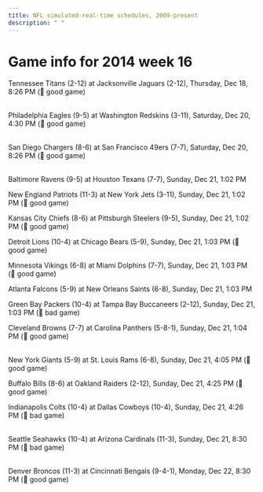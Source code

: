 ```yaml
---
title: NFL simulated-real-time schedules, 2009-present
description: " "
---
```


# Game info for 2014 week 16

Tennessee Titans (2-12) at Jacksonville Jaguars (2-12), Thursday, Dec 18, 8:26 PM (:football: good game)

<br/>Philadelphia Eagles (9-5) at Washington Redskins (3-11), Saturday, Dec 20, 4:30 PM (:football: good game)

<br/>San Diego Chargers (8-6) at San Francisco 49ers (7-7), Saturday, Dec 20, 8:26 PM (:football: good game)

<br/>Baltimore Ravens (9-5) at Houston Texans (7-7), Sunday, Dec 21, 1:02 PM

New England Patriots (11-3) at New York Jets (3-11), Sunday, Dec 21, 1:02 PM (:football: good game)

Kansas City Chiefs (8-6) at Pittsburgh Steelers (9-5), Sunday, Dec 21, 1:02 PM (:football: good game)

Detroit Lions (10-4) at Chicago Bears (5-9), Sunday, Dec 21, 1:03 PM (:football: good game)

Minnesota Vikings (6-8) at Miami Dolphins (7-7), Sunday, Dec 21, 1:03 PM (:football: good game)

Atlanta Falcons (5-9) at New Orleans Saints (6-8), Sunday, Dec 21, 1:03 PM

Green Bay Packers (10-4) at Tampa Bay Buccaneers (2-12), Sunday, Dec 21, 1:03 PM (:red_circle: bad game)

Cleveland Browns (7-7) at Carolina Panthers (5-8-1), Sunday, Dec 21, 1:04 PM (:football: good game)

<br/>New York Giants (5-9) at St. Louis Rams (6-8), Sunday, Dec 21, 4:05 PM (:football: good game)

Buffalo Bills (8-6) at Oakland Raiders (2-12), Sunday, Dec 21, 4:25 PM (:football: good game)

Indianapolis Colts (10-4) at Dallas Cowboys (10-4), Sunday, Dec 21, 4:26 PM (:red_circle: bad game)

<br/>Seattle Seahawks (10-4) at Arizona Cardinals (11-3), Sunday, Dec 21, 8:30 PM (:red_circle: bad game)

<br/>Denver Broncos (11-3) at Cincinnati Bengals (9-4-1), Monday, Dec 22, 8:30 PM (:football: good game)

